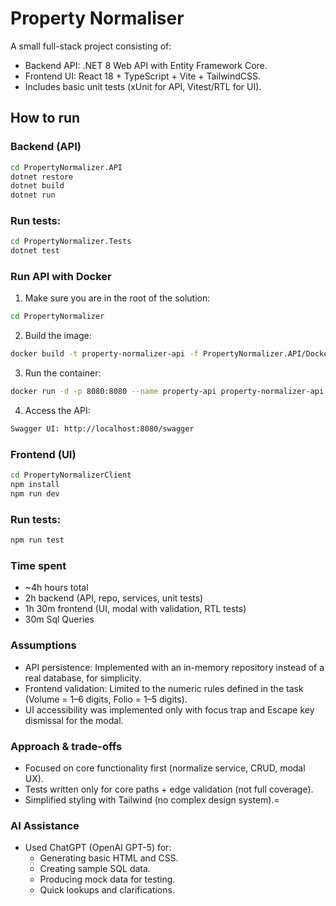 # Property Normaliser

A small full-stack project consisting of:

- Backend API: .NET 8 Web API with Entity Framework Core.
- Frontend UI: React 18 + TypeScript + Vite + TailwindCSS.
- Includes basic unit tests (xUnit for API, Vitest/RTL for UI).

## How to run

### Backend (API)

```bash
cd PropertyNormalizer.API
dotnet restore
dotnet build
dotnet run
```

### Run tests:

```bash
cd PropertyNormalizer.Tests
dotnet test
```

### Run API with Docker

1. Make sure you are in the root of the solution:

```bash
cd PropertyNormalizer
```

2. Build the image:

```bash
docker build -t property-normalizer-api -f PropertyNormalizer.API/Dockerfile .
```

3. Run the container:

```bash
docker run -d -p 8080:8080 --name property-api property-normalizer-api
```

4. Access the API:

```bash
Swagger UI: http://localhost:8080/swagger
```

### Frontend (UI)

```bash
cd PropertyNormalizerClient
npm install
npm run dev
```

### Run tests:

```bash
npm run test
```

### Time spent

- ~4h hours total
- 2h backend (API, repo, services, unit tests)
- 1h 30m frontend (UI, modal with validation, RTL tests)
- 30m Sql Queries

### Assumptions

- API persistence: Implemented with an in-memory repository instead of a real database, for simplicity.
- Frontend validation: Limited to the numeric rules defined in the task (Volume = 1–6 digits, Folio = 1–5 digits).
- UI accessibility was implemented only with focus trap and Escape key dismissal for the modal.

### Approach & trade-offs

- Focused on core functionality first (normalize service, CRUD, modal UX).
- Tests written only for core paths + edge validation (not full coverage).
- Simplified styling with Tailwind (no complex design system).=

### AI Assistance

- Used ChatGPT (OpenAI GPT-5) for:
  - Generating basic HTML and CSS.
  - Creating sample SQL data.
  - Producing mock data for testing.
  - Quick lookups and clarifications.
